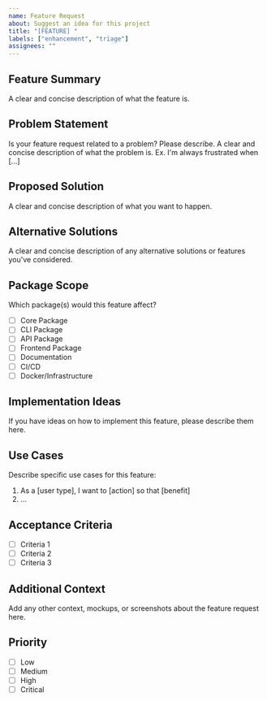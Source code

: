 ```yaml
---
name: Feature Request
about: Suggest an idea for this project
title: "[FEATURE] "
labels: ["enhancement", "triage"]
assignees: ""
---
```


## Feature Summary

A clear and concise description of what the feature is.

## Problem Statement

Is your feature request related to a problem? Please describe.
A clear and concise description of what the problem is. Ex. I'm always frustrated when [...]

## Proposed Solution

A clear and concise description of what you want to happen.

## Alternative Solutions

A clear and concise description of any alternative solutions or features you've considered.

## Package Scope

Which package(s) would this feature affect?

- [ ] Core Package
- [ ] CLI Package
- [ ] API Package
- [ ] Frontend Package
- [ ] Documentation
- [ ] CI/CD
- [ ] Docker/Infrastructure

## Implementation Ideas

If you have ideas on how to implement this feature, please describe them here.

## Use Cases

Describe specific use cases for this feature:

1. As a [user type], I want to [action] so that [benefit]
2. ...

## Acceptance Criteria

- [ ] Criteria 1
- [ ] Criteria 2
- [ ] Criteria 3

## Additional Context

Add any other context, mockups, or screenshots about the feature request here.

## Priority

- [ ] Low
- [ ] Medium
- [ ] High
- [ ] Critical
